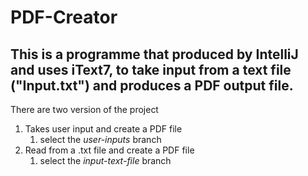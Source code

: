 # PDF-Creator
This is a programme that produced by IntelliJ and uses iText7, to take input from a text file ("Input.txt") and produces a PDF output file.
---
There are two version of the project
1. Takes user input and create a PDF file
   1. select the _user-inputs_ branch
2. Read from a .txt file and create a PDF file
   1. select the _input-text-file_ branch
